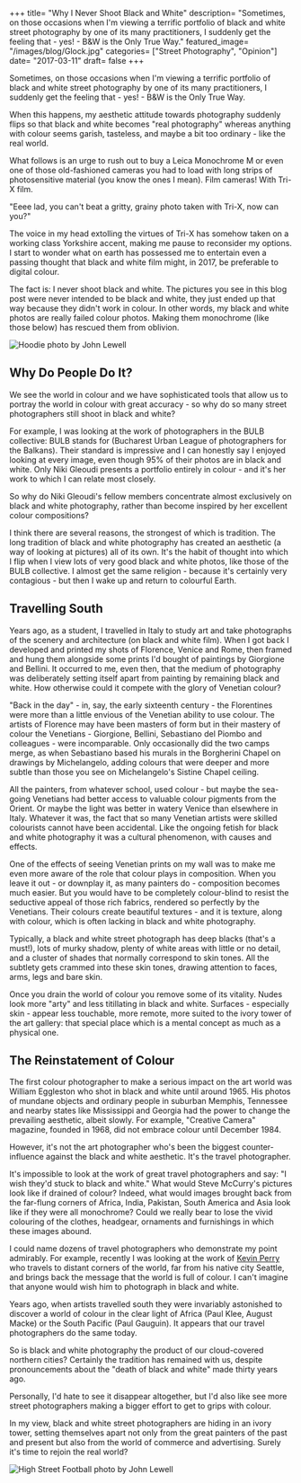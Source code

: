+++
title= "Why I Never Shoot Black and White"
description= "Sometimes, on those occasions when I'm viewing a terrific portfolio of black and white street photography by one of its many practitioners, I suddenly get the feeling that - yes! - B&W is the Only True Way."
featured_image= "/images/blog/Glock.jpg"
categories= ["Street Photography", "Opinion"]
date= "2017-03-11"
draft= false
+++

Sometimes, on those occasions when I'm viewing a terrific portfolio of black and white street photography by one of its many practitioners, I suddenly get the feeling that - yes! - B&W is the Only True Way.

When this happens, my aesthetic attitude towards photography suddenly flips so that black and white becomes "real photography" whereas anything with colour seems garish, tasteless, and maybe a bit too ordinary - like the real world.

What follows is an urge to rush out to buy a Leica Monochrome M or even one of those old-fashioned cameras you had to load with long strips of photosensitive material (you know the ones I mean). Film cameras! With Tri-X film.

"Eeee lad, you can't beat a gritty, grainy photo taken with Tri-X, now can you?"

The voice in my head extolling the virtues of Tri-X has somehow taken on a working class Yorkshire accent, making me pause to reconsider my options. I start to wonder what on earth has possessed me to entertain even a passing thought that black and white film might, in 2017, be preferable to digital colour.

The fact is: I never shoot black and white. The pictures you see in this blog post were never intended to be black and white, they just ended up that way because they didn't work in colour. In other words, my black and white photos are really failed colour photos. Making them monochrome (like those below) has rescued them from oblivion.

<img class="lazyload" data-src="/images/blog/Hoodie.jpg" alt="Hoodie photo by John Lewell">

## Why Do People Do It?
  
We see the world in colour and we have sophisticated tools that allow us to portray the world in colour with great accuracy - so why do so many street photographers still shoot in black and white?

For example, I was looking at the work of photographers in the BULB collective: BULB stands for (Bucharest Urban League of photographers for the Balkans). Their standard is impressive and I can honestly say I enjoyed looking at every image, even though 95% of their photos are in black and white. Only Niki Gleoudi presents a portfolio entirely in colour - and it's her work to which I can relate most closely.

So why do Niki Gleoudi's fellow members concentrate almost exclusively on black and white photography, rather than become inspired by her excellent colour compositions?

I think there are several reasons, the strongest of which is tradition. The long tradition of black and white photography has created an aesthetic (a way of looking at pictures) all of its own. It's the habit of thought into which I flip when I view lots of very good black and white photos, like those of the BULB collective. I almost get the same religion - because it's certainly very contagious - but then I wake up and return to colourful Earth.

## Travelling South
  
Years ago, as a student, I travelled in Italy to study art and take photographs of the scenery and architecture (on black and white film). When I got back I developed and printed my shots of Florence, Venice and Rome, then framed and hung them alongside some prints I'd bought of paintings by Giorgione and Bellini. It occurred to me, even then, that the medium of photography was deliberately setting itself apart from painting by remaining black and white. How otherwise could it compete with the glory of Venetian colour?

"Back in the day" - in, say, the early sixteenth century - the Florentines were more than a little envious of the Venetian ability to use colour. The artists of Florence may have been masters of form but in their mastery of colour the Venetians - Giorgione, Bellini, Sebastiano del Piombo and colleagues - were incomparable. Only occasionally did the two camps merge, as when Sebastiano based his murals in the Borgherini Chapel on drawings by Michelangelo, adding colours that were deeper and more subtle than those you see on Michelangelo's Sistine Chapel ceiling.

All the painters, from whatever school, used colour - but maybe the sea-going Venetians had better access to valuable colour pigments from the Orient. Or maybe the light was better in watery Venice than elsewhere in Italy. Whatever it was, the fact that so many Venetian artists were skilled colourists cannot have been accidental. Like the ongoing fetish for black and white photography it was a cultural phenomenon, with causes and effects.

One of the effects of seeing Venetian prints on my wall was to make me even more aware of the role that colour plays in composition. When you leave it out - or downplay it, as many painters do - composition becomes much easier. But you would have to be completely colour-blind to resist the seductive appeal of those rich fabrics, rendered so perfectly by the Venetians. Their colours create beautiful textures - and it is texture, along with colour, which is often lacking in black and white photography.

Typically, a black and white street photograph has deep blacks (that's a must!), lots of murky shadow, plenty of white areas with little or no detail, and a cluster of shades that normally correspond to skin tones. All the subtlety gets crammed into these skin tones, drawing attention to faces, arms, legs and bare skin.

Once you drain the world of colour you remove some of its vitality. Nudes look more "arty" and less titillating in black and white. Surfaces - especially skin - appear less touchable, more remote, more suited to the ivory tower of the art gallery: that special place which is a mental concept as much as a physical one.

## The Reinstatement of Colour
  
The first colour photographer to make a serious impact on the art world was William Eggleston who shot in black and white until around 1965. His photos of mundane objects and ordinary people in suburban Memphis, Tennessee and nearby states like Mississippi and Georgia had the power to change the prevailing aesthetic, albeit slowly. For example, "Creative Camera" magazine, founded in 1968, did not embrace colour until December 1984.

However, it's not the art photographer who's been the biggest counter-influence against the black and white aesthetic. It's the travel photographer.

It's impossible to look at the work of great travel photographers and say: "I wish they'd stuck to black and white." What would Steve McCurry's pictures look like if drained of colour? Indeed, what would images brought back from the far-flung corners of Africa, India, Pakistan, South America and Asia look like if they were all monochrome? Could we really bear to lose the vivid colouring of the clothes, headgear, ornaments and furnishings in which these images abound.

I could name dozens of travel photographers who demonstrate my point admirably. For example, recently I was looking at the work of [Kevin Perry](https://www.instagram.com/ventureforthphoto/) who travels to distant corners of the world, far from his native city Seattle, and brings back the message that the world is full of colour. I can't imagine that anyone would wish him to photograph in black and white.

Years ago, when artists travelled south they were invariably astonished to discover a world of colour in the clear light of Africa (Paul Klee, August Macke) or the South Pacific (Paul Gauguin). It appears that our travel photographers do the same today.

So is black and white photography the product of our cloud-covered northern cities? Certainly the tradition has remained with us, despite pronouncements about the "death of black and white" made thirty years ago.

Personally, I'd hate to see it disappear altogether, but I'd also like see more street photographers making a bigger effort to get to grips with colour.

In my view, black and white street photographers are hiding in an ivory tower, setting themselves apart not only from the great painters of the past and present but also from the world of commerce and advertising. Surely it's time to rejoin the real world?

<img class="lazyload" data-src="/images/blog/High_Street_Football.jpg" alt="High Street Football photo by John Lewell">
